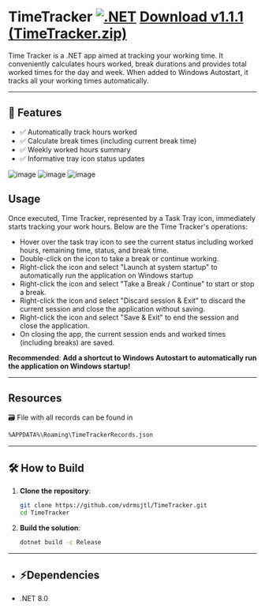 # TimeTracker  [![.NET](https://github.com/vdrmsjtl/TimeTracker/actions/workflows/dotnet.yml/badge.svg)](https://github.com/vdrmsjtl/TimeTracker/actions/workflows/dotnet.yml) [Download v1.1.1 (TimeTracker.zip)](https://github.com/user-attachments/files/20122604/TimeTracker.zip)

Time Tracker is a .NET app aimed at tracking your working time. It conveniently calculates hours worked, break durations and provides total worked times for the day and week.
When added to Windows Autostart, it tracks all your working times automatically.

---

## 📌 **Features**
- ✅ Automatically track hours worked
- ✅ Calculate break times (including current break time)
- ✅ Weekly worked hours summary
- ✅ Informative tray icon status updates

![image](https://github.com/user-attachments/assets/cf000a26-bcba-4954-8ed8-a065cdb7a365)
![image](https://github.com/user-attachments/assets/88a8ccfe-677c-4cf8-a83a-336b85f461a8)
![image](https://github.com/user-attachments/assets/6b4272c3-7400-496e-80a1-9407b267eb64)

## **Usage**

Once executed, Time Tracker, represented by a Task Tray icon, immediately starts tracking your work hours. Below are the Time Tracker's operations:

- Hover over the task tray icon to see the current status including worked hours, remaining time, status, and break time.
- Double-click on the icon to take a break or continue working.
- Right-click the icon and select "Launch at system startup" to automatically run the application on Windows startup
- Right-click the icon and select "Take a Break / Continue" to start or stop a break.
- Right-click the icon and select "Discard session & Exit" to discard the current session and close the application without saving.
- Right-click the icon and select "Save & Exit" to end the session and close the application.
- On closing the app, the current session ends and worked times (including breaks) are saved.

**Recommended**: **Add a shortcut to Windows Autostart to automatically run the application on Windows startup!**

---

## **Resources**

🗃️ File with all records can be found in
   ```sh
  %APPDATA%\Roaming\TimeTrackerRecords.json
   ```


---

## **🛠️ How to Build**
1. **Clone the repository**:
   ```sh
   git clone https://github.com/vdrmsjtl/TimeTracker.git
   cd TimeTracker
   ```
2. **Build the solution**:
   ```sh
   dotnet build -c Release
   ```

---

- ## ⚡Dependencies
- .NET 8.0
